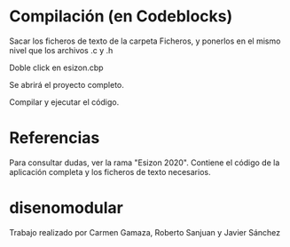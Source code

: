 # Compilación (en Codeblocks)

Sacar los ficheros de texto de la carpeta Ficheros, y ponerlos en el mismo nivel que los archivos .c y .h

Doble click en esizon.cbp

Se abrirá el proyecto completo. 

Compilar y ejecutar el código.

# Referencias
Para consultar dudas, ver la rama "Esizon 2020". Contiene el código de la aplicación completa y los ficheros de texto necesarios.

# disenomodular

Trabajo realizado por Carmen Gamaza, Roberto Sanjuan y Javier Sánchez